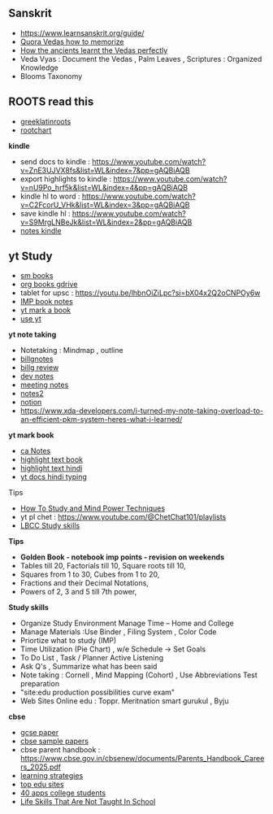 ## Sanskrit
* https://www.learnsanskrit.org/guide/
* [Quora Vedas how to memorize](https://www.quora.com/Before-the-Vedas-were-written-down-how-were-they-memorised)
* [How the ancients learnt the Vedas perfectly](https://indianexpress.com/article/parenting/learning/how-ancients-learnt-vedas-perfectly-5743767/)
* Veda Vyas : Document the Vedas , Palm Leaves , Scriptures : Organized Knowledge
* Blooms Taxonomy
  
## ROOTS read this
* [greeklatinroots](https://www.oakton.edu/user/3/gherrera/Greek%20and%20Latin%20Roots%20in%20English/greek_and_latin_roots.pdf)
* [rootchart](http://www.prefixsuffix.com/rootchart.php)


**kindle**
* send docs to kindle : https://www.youtube.com/watch?v=ZnE3UJVX8fs&list=WL&index=7&pp=gAQBiAQB
* export highlights to kindle : https://www.youtube.com/watch?v=nU9Po_hrf5k&list=WL&index=4&pp=gAQBiAQB
* kindle hl to word : https://www.youtube.com/watch?v=C2FcorU_VHk&list=WL&index=3&pp=gAQBiAQB
* save kindle hl : https://www.youtube.com/watch?v=S9MrgLNBeJk&list=WL&index=2&pp=gAQBiAQB
* [notes kindle](https://www.youtube.com/watch?v=XzsFvetijH4&list=WL&index=15)

## yt Study 
* [sm books](https://www.youtube.com/watch?v=AAI6*zq25EE&list=PLmMyXRtEtJEb0qXMQIZEvGmTDqDLuxkCA&index=29&pp=gAQBiAQB)
* [org books gdrive](https://www.youtube.com/watch?v=sBO8jxf4GPM)
* tablet for upsc : https://youtu.be/lhbnOiZiLpc?si=bX04x2Q2oCNPOy6w
* [IMP book notes](https://www.youtube.com/watch?v=mQzYdYOp9jg&list=WL&index=9&pp=gAQBiAQB)
* [yt mark a book](https://www.youtube.com/watch?v=9ect7YFveEs)
* [use yt](https://www.youtube.com/watch?v=tY28a5dmFL4&list=PLmMyXRtEtJEb0qXMQIZEvGmTDqDLuxkCA&index=20&pp=gAQBiAQB)


**yt note taking**
* Notetaking : Mindmap , outline 
* [billgnotes](https://decidingbetter.com/?p=611)
* [billg review](https://grokable.com/2003/04/post-billg-review/)
* [dev notes](https://dev.to/logan/how-i-take-notes-ag1)
* [meeting notes](https://www.scrumgenius.com/blog/how-to-take-meeting-notes)
* [notes2](https://www.theopennotebook.com/2011/12/06/taking-good-notes/)
* [notion](https://nira.com/how-to-use-notion/)
* https://www.xda-developers.com/i-turned-my-note-taking-overload-to-an-efficient-pkm-system-heres-what-i-learned/

**yt mark book**
* [ca Notes](https://www.youtube.com/clip/UgkxjwqDLVckvfjw3bjzCVFAtiE4DgAOh2uD)
* [highlight text book](https://www.youtube.com/watch?v=LsiJ-CNmEJE&pp=ygUTaGlnaGxpZ2h0IHRleHQgYm9vaw%3D%3D)
* [highlight text hindi](https://www.youtube.com/watch?v=A-wpSMcKZ-o&pp=ygUZaGlnaGxpZ2h0IHRleHQgYm9vayBoaW5kaQ%3D%3D)
* [yt docs hindi typing](https://www.youtube.com/watch?v=lWr9FlZwwWQ&list=WL&index=17)

Tips
* [How To Study and Mind Power Techniques](https://youtu.be/IR9Vp_TGsH4?si=jNc-Fhtmb_iALOhF)
* yt pl chet : https://www.youtube.com/@ChetChat101/playlists
* [LBCC Study skills](https://www.youtube.com/watch?v=QLjip0wygAI)


**Tips**
* **Golden Book - notebook imp points - revision on weekends**
* Tables till 20, Factorials till 10, Square roots till 10,
* Squares from 1 to 30, Cubes from 1 to 20,
* Fractions and their Decimal Notations,
* Powers of 2, 3 and 5 till 7th power,

**Study skills**
* Organize Study Environment Manage Time – Home and College
* Manage Materials :Use Binder , Filing System , Color Code
* Priortize what to study (IMP)
* Time Utilization (Pie Chart) , w/e Schedule -> Set Goals
* To Do List , Task / Planner Active Listening
* Ask  Q's , Summarize what has been said 
* Note taking : Cornell , Mind Mapping (Cohort) , Use Abbreviations Test preparation
* "site:edu production possibilities curve exam"
* Web Sites Online edu : Toppr. Meritnation smart gurukul , Byju


**cbse**
* [gcse paper](https://www.youtube.com/watch?v=PJqsL_uaSko&list=WL&index=4&pp=gAQBiAQB)
* [cbse sample papers](https://www.jagranjosh.com/articles/amp/cbse-class-10-sample-papers-and-marking-scheme-for-board-exam-2024-pdf-1680333171-1)
* cbse parent handbook : https://www.cbse.gov.in/cbsenew/documents/Parents_Handbook_Careers_2025.pdf
* [learning strategies](https://lsc.cornell.edu/notes.html)
* [top edu sites](https://www.upwork.com/resources/top-sites-for-online-education-and-learning)
* [40 apps college students](https://collegeinfogeek.com/best-apps-for-college-students/)
* [⁠Life Skills That Are Not Taught In School](https://www.cheggindia.com/web-stories/life-skills-that-are-not-taught-in-school/)
